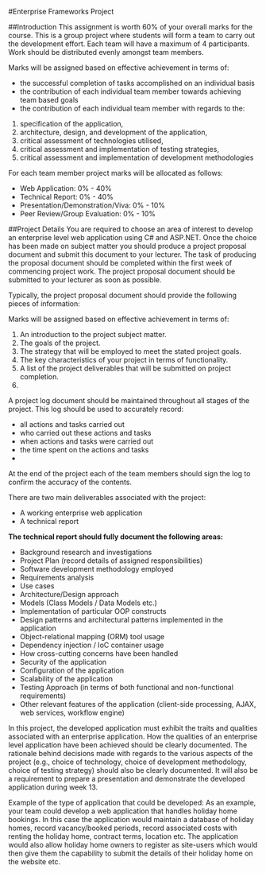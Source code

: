 #Enterprise Frameworks Project

##Introduction
This assignment is worth 60% of your overall marks for the course.
This is a group project where students will form a team to carry out the development effort. Each team will have a maximum of 4 participants. Work should be distributed evenly amongst team members.

Marks will be assigned based on effective achievement in terms of:
*  the successful completion of tasks accomplished on an individual basis
*  the contribution of each individual team member towards achieving team based goals
*  the contribution of each individual team member with regards to the:

1. specification of the application,
2. architecture, design, and development of the application,
3. critical assessment of technologies utilised,
4. critical assessment and implementation of testing strategies, 
5. critical assessment and implementation of development methodologies

For each team member project marks will be allocated as follows:
* Web Application: 0% - 40%
* Technical Report: 0% - 40%
* Presentation/Demonstration/Viva: 0% - 10%
* Peer Review/Group Evaluation: 0% - 10%

##Project Details
You are required to choose an area of interest to develop an enterprise level web application using C# and ASP.NET.
Once the choice has been made on subject matter you should produce a project proposal document and submit this document to your lecturer. The task of producing the proposal document should be completed within the first week of commencing project work. The project proposal document should be submitted to your lecturer as soon as possible.

Typically, the project proposal document should provide the following pieces of information:

Marks will be assigned based on effective achievement in terms of:
1. An introduction to the project subject matter.
2. The goals of the project.
3. The strategy that will be employed to meet the stated project goals.
4. The key characteristics of your project in terms of functionality.
5. A list of the project deliverables that will be submitted on project completion.
6. 
A project log document should be maintained throughout all stages of the project. This log should be used to accurately record:
* all actions and tasks carried out
* who carried out these actions and tasks
* when actions and tasks were carried out
* the time spent on the actions and tasks
* 
At the end of the project each of the team members should sign the log to confirm the accuracy of the contents.

There are two main deliverables associated with the project:
* A working enterprise web application
* A technical report

**The technical report should fully document the following areas:**
- Background research and investigations
- Project Plan (record details of assigned responsibilities)
- Software development methodology employed
- Requirements analysis
- Use cases
- Architecture/Design approach
- Models (Class Models / Data Models etc.)
- Implementation of particular OOP constructs
- Design patterns and architectural patterns implemented in the application
- Object-relational mapping (ORM) tool usage
- Dependency injection / IoC container usage
- How cross-cutting concerns have been handled
- Security of the application
- Configuration of the application
- Scalability of the application
- Testing Approach (in terms of both functional and non-functional requirements)
- Other relevant features of the application (client-side processing, AJAX, web services, workflow engine)

In this project, the developed application must exhibit the traits and qualities associated with an enterprise application. How the qualities of an enterprise level application have been achieved should be clearly documented. The rationale behind decisions made with regards to the various aspects of the project (e.g., choice of technology, choice of development methodology, choice of testing strategy) should also be clearly documented. It will also be a requirement to prepare a presentation and demonstrate the developed application during week 13.

Example of the type of application that could be developed: As an example, your team could develop a web application that handles holiday home bookings. In this case the application would maintain a database of holiday homes, record vacancy/booked periods, record associated costs with renting the holiday home, contract terms, location etc. The application would also allow holiday home owners to register as site-users which would then give them the capability to submit the details of their holiday home on the website etc.
